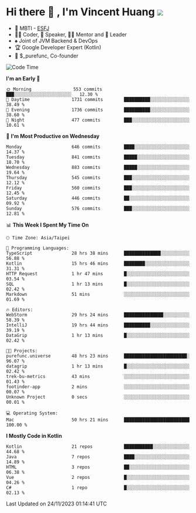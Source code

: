 # Hi there 👋 , I'm Vincent Huang ![](https://komarev.com/ghpvc/?username=Jian-Min-Huang)
- 👀 MBTI - [ESFJ](https://www.16personalities.com/esfj-personality)
- 👨‍💻 Coder, 🎤 Speaker, 👨‍🏫 Mentor and 🚀 Leader
- ♠️ Joint of JVM Backend & DevOps
- 🏆 Google Developer Expert (Kotlin)
- 💼 $_purefunc, Co-founder

<!--START_SECTION:waka-->
![Code Time](http://img.shields.io/badge/Code%20Time-2%2C953%20hrs%2012%20mins-blue)

**I'm an Early 🐤** 

```text
🌞 Morning                553 commits         ███░░░░░░░░░░░░░░░░░░░░░░   12.30 % 
🌆 Daytime                1731 commits        ██████████░░░░░░░░░░░░░░░   38.49 % 
🌃 Evening                1736 commits        ██████████░░░░░░░░░░░░░░░   38.60 % 
🌙 Night                  477 commits         ███░░░░░░░░░░░░░░░░░░░░░░   10.61 % 
```
📅 **I'm Most Productive on Wednesday** 

```text
Monday                   646 commits         ████░░░░░░░░░░░░░░░░░░░░░   14.37 % 
Tuesday                  841 commits         █████░░░░░░░░░░░░░░░░░░░░   18.70 % 
Wednesday                883 commits         █████░░░░░░░░░░░░░░░░░░░░   19.64 % 
Thursday                 545 commits         ███░░░░░░░░░░░░░░░░░░░░░░   12.12 % 
Friday                   560 commits         ███░░░░░░░░░░░░░░░░░░░░░░   12.45 % 
Saturday                 446 commits         ██░░░░░░░░░░░░░░░░░░░░░░░   09.92 % 
Sunday                   576 commits         ███░░░░░░░░░░░░░░░░░░░░░░   12.81 % 
```


📊 **This Week I Spent My Time On** 

```text
🕑︎ Time Zone: Asia/Taipei

💬 Programming Languages: 
TypeScript               28 hrs 38 mins      ██████████████░░░░░░░░░░░   56.88 % 
Kotlin                   15 hrs 46 mins      ████████░░░░░░░░░░░░░░░░░   31.31 % 
HTTP Request             1 hr 47 mins        █░░░░░░░░░░░░░░░░░░░░░░░░   03.54 % 
SQL                      1 hr 13 mins        █░░░░░░░░░░░░░░░░░░░░░░░░   02.42 % 
Markdown                 51 mins             ░░░░░░░░░░░░░░░░░░░░░░░░░   01.69 % 

🔥 Editors: 
WebStorm                 29 hrs 24 mins      ███████████████░░░░░░░░░░   58.39 % 
IntelliJ                 19 hrs 44 mins      ██████████░░░░░░░░░░░░░░░   39.19 % 
DataGrip                 1 hr 13 mins        █░░░░░░░░░░░░░░░░░░░░░░░░   02.42 % 

🐱‍💻 Projects: 
purefunc.universe        48 hrs 23 mins      ████████████████████████░   96.07 % 
datagrip                 1 hr 13 mins        █░░░░░░░░░░░░░░░░░░░░░░░░   02.42 % 
trek-bu-metrics          43 mins             ░░░░░░░░░░░░░░░░░░░░░░░░░   01.43 % 
footinder-app            2 mins              ░░░░░░░░░░░░░░░░░░░░░░░░░   00.07 % 
Unknown Project          0 secs              ░░░░░░░░░░░░░░░░░░░░░░░░░   00.01 % 

💻 Operating System: 
Mac                      50 hrs 21 mins      █████████████████████████   100.00 % 
```

**I Mostly Code in Kotlin** 

```text
Kotlin                   21 repos            ███████████░░░░░░░░░░░░░░   44.68 % 
Java                     7 repos             ████░░░░░░░░░░░░░░░░░░░░░   14.89 % 
HTML                     3 repos             ██░░░░░░░░░░░░░░░░░░░░░░░   06.38 % 
Vue                      2 repos             █░░░░░░░░░░░░░░░░░░░░░░░░   04.26 % 
C#                       1 repo              █░░░░░░░░░░░░░░░░░░░░░░░░   02.13 % 
```




 Last Updated on 24/11/2023 01:14:41 UTC
<!--END_SECTION:waka-->
